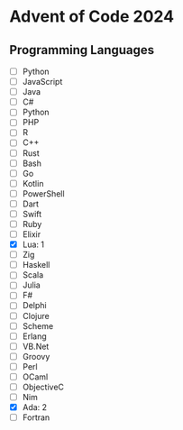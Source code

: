 # Advent of Code 2024

## Programming Languages
- [ ] Python
- [ ] JavaScript
- [ ] Java
- [ ] C#
- [ ] Python
- [ ] PHP
- [ ] R
- [ ] C++
- [ ] Rust
- [ ] Bash
- [ ] Go
- [ ] Kotlin
- [ ] PowerShell
- [ ] Dart
- [ ] Swift
- [ ] Ruby
- [ ] Elixir
- [x] Lua: 1
- [ ] Zig
- [ ] Haskell
- [ ] Scala
- [ ] Julia
- [ ] F#
- [ ] Delphi
- [ ] Clojure
- [ ] Scheme
- [ ] Erlang
- [ ] VB.Net
- [ ] Groovy
- [ ] Perl
- [ ] OCaml
- [ ] ObjectiveC
- [ ] Nim
- [x] Ada: 2
- [ ] Fortran
